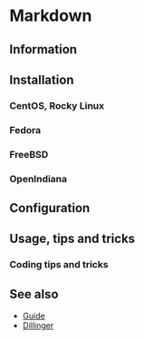 # Markdown

## Information

## Installation

### CentOS, Rocky Linux

### Fedora

### FreeBSD

### OpenIndiana

## Configuration

## Usage, tips and tricks

### Coding tips and tricks

## See also

* [Guide](https://www.markdownguide.org)
* [Dillinger](https://dillinger.io/)

